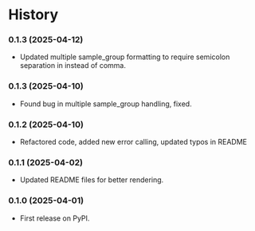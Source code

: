 
# History

### 0.1.3 (2025-04-12)
- Updated multiple sample_group formatting to require semicolon separation in instead of comma.

### 0.1.3 (2025-04-10)
- Found bug in multiple sample_group handling, fixed.

### 0.1.2 (2025-04-10)
- Refactored code, added new error calling, updated typos in README

### 0.1.1 (2025-04-02)
- Updated README files for better rendering.

### 0.1.0 (2025-04-01)
- First release on PyPI.
